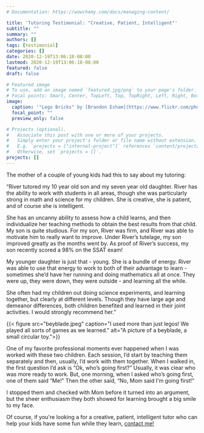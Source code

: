 ```yaml
---
# Documentation: https://wowchemy.com/docs/managing-content/

title: 'Tutoring Testimonial: "Creative, Patient, Intelligent"'
subtitle: ""
summary: ""
authors: []
tags: [testimonial]
categories: []
date: 2020-12-19T13:06:18-08:00
lastmod: 2020-12-19T13:06:18-08:00
featured: false
draft: false

# Featured image
# To use, add an image named `featured.jpg/png` to your page's folder.
# Focal points: Smart, Center, TopLeft, Top, TopRight, Left, Right, BottomLeft, Bottom, BottomRight.
image:
  caption: '"Lego Bricks" by [Brandon Esham](https://www.flickr.com/photos/48763139@N00/2432400623) is licensed under [CC BY-SA 2.0](https://creativecommons.org/licenses/by-sa/2.0/?ref=ccsearch&atype=rich).'
  focal_point: ""
  preview_only: false

# Projects (optional).
#   Associate this post with one or more of your projects.
#   Simply enter your project's folder or file name without extension.
#   E.g. `projects = ["internal-project"]` references `content/project/deep-learning/index.md`.
#   Otherwise, set `projects = []`.
projects: []
---
```


The mother of a couple of young kids had this to say about my tutoring:

“River tutored my 10 year old son and my seven year old daughter. River has the ability to work with students in all areas, though she was particularly strong in math and science for my children. She is creative, she is patient, and of course she is intelligent.

She has an uncanny ability to assess how a child learns, and then individualize her teaching methods to obtain the best results from that child. My son is quite studious. For my son, River was firm, and River was able to motivate him to really want to improve. Under River’s tutelage, my son improved greatly as the months went by. As proof of River’s success, my son recently scored a 98% on the SSAT exam!

My younger daughter is just that - young. She is a bundle of energy. River was able to use that energy to work to both of their advantage to learn - sometimes she’d have her running and doing mathematics all at once. They were up, they were down, they were outside - and learning all the while.

She often had my children out doing science experiments, and learning together, but clearly at different levels. Though they have large age and demeanor differences, both children benefited and learned in their joint activities. I would strongly recommend her.”

{{< figure src="beyblade.jpeg" caption="I used more than just legos! We played all sorts of games as we learned." alt="A picture of a beyblade, a small circular toy.">}}


One of my favorite professional moments ever happened when I was worked with these two children. Each session, I’d start by teaching them separately and then, usually,  I’d work with them together. When I walked in, the first question I’d ask is “Ok, who’s going first?” Usually, it was clear who was more ready to work. But, one morning, when I asked who’s going first, one of them said “Me!”  Then the other said, “No, Mom said I'm going first!”

I stopped them and checked with Mom before it turned into an argument, but the sheer enthusiasm they both showed for learning brought a big smile to my face.

Of course, if you're looking a for a creative, patient, intelligent tutor who can help your kids have some fun while they learn, [contact me!](about/#contact)
